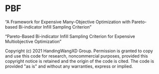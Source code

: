# PBF

“A Framework for Expensive Many-Objective Optimization with Pareto-based Bi-indicator Infill Sampling Criterion”

“Pareto-Based Bi-indicator Infill Sampling Criterion for Expensive Multiobjective Optimization”

Copyright (c) 2021 HandingWangXD Group. Permission is granted to copy and use this code for research, noncommercial purposes, provided this copyright notice is retained and the origin of the code is cited. The code is provided "as is" and without any warranties, express or implied.
